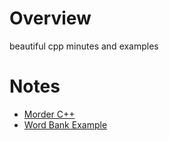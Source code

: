 # Overview

beautiful cpp minutes and examples


# Notes

* [Morder C++](./note/modern_cpp.md)
* [Word Bank Example](./note/word_bank_note.md)